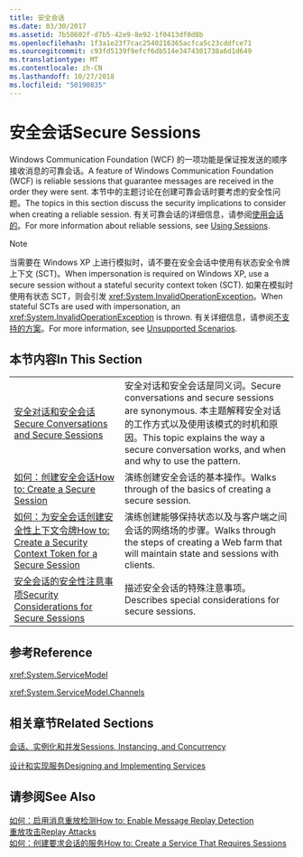 ```yaml
---
title: 安全会话
ms.date: 03/30/2017
ms.assetid: 7b50602f-d7b5-42e9-8e92-1f0413df0d8b
ms.openlocfilehash: 1f3a1e23f7cac2540216365acfca5c23cddfce71
ms.sourcegitcommit: c93fd5139f9efcf6db514e3474301738a6d1d649
ms.translationtype: MT
ms.contentlocale: zh-CN
ms.lasthandoff: 10/27/2018
ms.locfileid: "50190835"
---
```

# <a name="secure-sessions"></a><span data-ttu-id="95639-102">安全会话</span><span class="sxs-lookup"><span data-stu-id="95639-102">Secure Sessions</span></span>
<span data-ttu-id="95639-103">Windows Communication Foundation (WCF) 的一项功能是保证按发送的顺序接收消息的可靠会话。</span><span class="sxs-lookup"><span data-stu-id="95639-103">A feature of Windows Communication Foundation (WCF) is reliable sessions that guarantee messages are received in the order they were sent.</span></span> <span data-ttu-id="95639-104">本节中的主题讨论在创建可靠会话时要考虑的安全性问题。</span><span class="sxs-lookup"><span data-stu-id="95639-104">The topics in this section discuss the security implications to consider when creating a reliable session.</span></span> <span data-ttu-id="95639-105">有关可靠会话的详细信息，请参阅[使用会话的](../../../../docs/framework/wcf/using-sessions.md)。</span><span class="sxs-lookup"><span data-stu-id="95639-105">For more information about reliable sessions, see [Using Sessions](../../../../docs/framework/wcf/using-sessions.md).</span></span>  
  
> [!NOTE]
>  <span data-ttu-id="95639-106">当需要在 Windows XP 上进行模拟时，请不要在安全会话中使用有状态安全令牌上下文 (SCT)。</span><span class="sxs-lookup"><span data-stu-id="95639-106">When impersonation is required on Windows XP, use a secure session without a stateful security context token (SCT).</span></span> <span data-ttu-id="95639-107">如果在模拟时使用有状态 SCT，则会引发 <xref:System.InvalidOperationException>。</span><span class="sxs-lookup"><span data-stu-id="95639-107">When stateful SCTs are used with impersonation, an <xref:System.InvalidOperationException> is thrown.</span></span> <span data-ttu-id="95639-108">有关详细信息，请参阅[不支持的方案](../../../../docs/framework/wcf/feature-details/unsupported-scenarios.md)。</span><span class="sxs-lookup"><span data-stu-id="95639-108">For more information, see [Unsupported Scenarios](../../../../docs/framework/wcf/feature-details/unsupported-scenarios.md).</span></span>  
  
## <a name="in-this-section"></a><span data-ttu-id="95639-109">本节内容</span><span class="sxs-lookup"><span data-stu-id="95639-109">In This Section</span></span>  
  
|||  
|-|-|  
|[<span data-ttu-id="95639-110">安全对话和安全会话</span><span class="sxs-lookup"><span data-stu-id="95639-110">Secure Conversations and Secure Sessions</span></span>](../../../../docs/framework/wcf/feature-details/secure-conversations-and-secure-sessions.md)|<span data-ttu-id="95639-111">安全对话和安全会话是同义词。</span><span class="sxs-lookup"><span data-stu-id="95639-111">Secure conversations and secure sessions are synonymous.</span></span> <span data-ttu-id="95639-112">本主题解释安全对话的工作方式以及使用该模式的时机和原因。</span><span class="sxs-lookup"><span data-stu-id="95639-112">This topic explains the way a secure conversation works, and when and why to use the pattern.</span></span>|  
|[<span data-ttu-id="95639-113">如何：创建安全会话</span><span class="sxs-lookup"><span data-stu-id="95639-113">How to: Create a Secure Session</span></span>](../../../../docs/framework/wcf/feature-details/how-to-create-a-secure-session.md)|<span data-ttu-id="95639-114">演练创建安全会话的基本操作。</span><span class="sxs-lookup"><span data-stu-id="95639-114">Walks through of the basics of creating a secure session.</span></span>|  
|[<span data-ttu-id="95639-115">如何：为安全会话创建安全性上下文令牌</span><span class="sxs-lookup"><span data-stu-id="95639-115">How to: Create a Security Context Token for a Secure Session</span></span>](../../../../docs/framework/wcf/feature-details/how-to-create-a-security-context-token-for-a-secure-session.md)|<span data-ttu-id="95639-116">演练创建能够保持状态以及与客户端之间会话的网络场的步骤。</span><span class="sxs-lookup"><span data-stu-id="95639-116">Walks through the steps of creating a Web farm that will maintain state and sessions with clients.</span></span>|  
|[<span data-ttu-id="95639-117">安全会话的安全性注意事项</span><span class="sxs-lookup"><span data-stu-id="95639-117">Security Considerations for Secure Sessions</span></span>](../../../../docs/framework/wcf/feature-details/security-considerations-for-secure-sessions.md)|<span data-ttu-id="95639-118">描述安全会话的特殊注意事项。</span><span class="sxs-lookup"><span data-stu-id="95639-118">Describes special considerations for secure sessions.</span></span>|  
  
## <a name="reference"></a><span data-ttu-id="95639-119">参考</span><span class="sxs-lookup"><span data-stu-id="95639-119">Reference</span></span>  
 <xref:System.ServiceModel>  
  
 <xref:System.ServiceModel.Channels>  
  
## <a name="related-sections"></a><span data-ttu-id="95639-120">相关章节</span><span class="sxs-lookup"><span data-stu-id="95639-120">Related Sections</span></span>  
 [<span data-ttu-id="95639-121">会话、实例化和并发</span><span class="sxs-lookup"><span data-stu-id="95639-121">Sessions, Instancing, and Concurrency</span></span>](../../../../docs/framework/wcf/feature-details/sessions-instancing-and-concurrency.md)  
  
 [<span data-ttu-id="95639-122">设计和实现服务</span><span class="sxs-lookup"><span data-stu-id="95639-122">Designing and Implementing Services</span></span>](../../../../docs/framework/wcf/designing-and-implementing-services.md)  
  
## <a name="see-also"></a><span data-ttu-id="95639-123">请参阅</span><span class="sxs-lookup"><span data-stu-id="95639-123">See Also</span></span>  
 [<span data-ttu-id="95639-124">如何：启用消息重放检测</span><span class="sxs-lookup"><span data-stu-id="95639-124">How to: Enable Message Replay Detection</span></span>](../../../../docs/framework/wcf/feature-details/how-to-enable-message-replay-detection.md)  
 [<span data-ttu-id="95639-125">重放攻击</span><span class="sxs-lookup"><span data-stu-id="95639-125">Replay Attacks</span></span>](../../../../docs/framework/wcf/feature-details/replay-attacks.md)  
 [<span data-ttu-id="95639-126">如何：创建要求会话的服务</span><span class="sxs-lookup"><span data-stu-id="95639-126">How to: Create a Service That Requires Sessions</span></span>](../../../../docs/framework/wcf/feature-details/how-to-create-a-service-that-requires-sessions.md)
